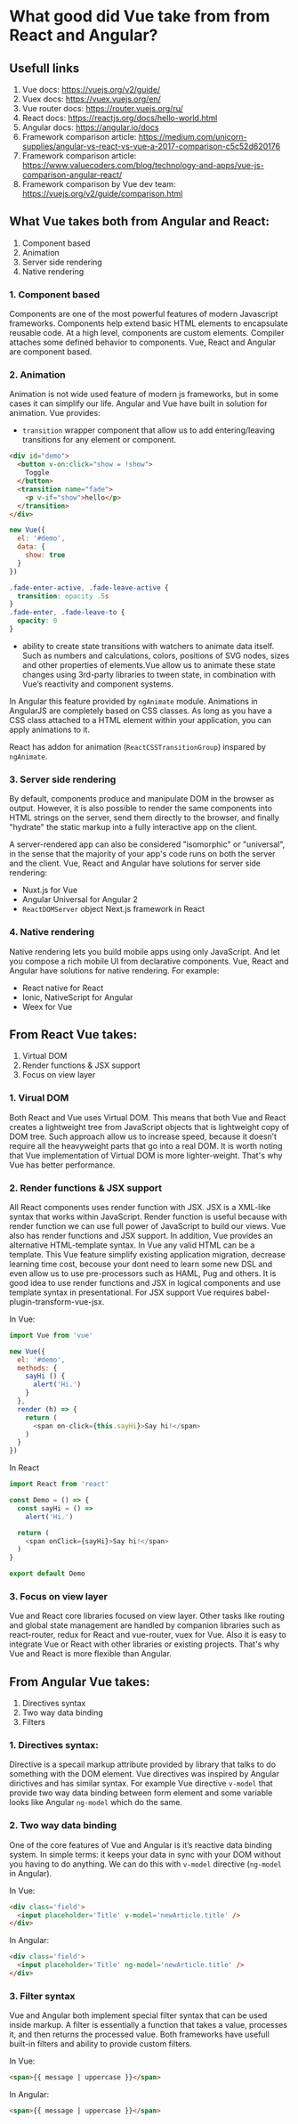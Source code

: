 # What good did Vue take from from React and Angular?

## Usefull links
1. Vue docs: https://vuejs.org/v2/guide/
2. Vuex docs: https://vuex.vuejs.org/en/
3. Vue router docs: https://router.vuejs.org/ru/
4. React docs: https://reactjs.org/docs/hello-world.html
5. Angular docs: https://angular.io/docs
6. Framework comparison article: https://medium.com/unicorn-supplies/angular-vs-react-vs-vue-a-2017-comparison-c5c52d620176
7. Framework comparison article: https://www.valuecoders.com/blog/technology-and-apps/vue-js-comparison-angular-react/
8. Framework comparison by Vue dev team: https://vuejs.org/v2/guide/comparison.html

## What Vue takes both from Angular and React:
1. Component based
2. Animation
3. Server side rendering
4. Native rendering

### 1. Component based
Components are one of the most powerful features of modern Javascript frameworks. Components help extend basic HTML elements to encapsulate reusable code. At a high level, components are custom elements. Compiler attaches some defined behavior to components. Vue, React and Angular are component based. 

### 2. Animation
Animation is not wide used feature of modern js frameworks, but in some cases it can simplify our life. Angular and Vue have built in solution for animation. 
Vue provides:  
- ```transition``` wrapper component that allow us to add entering/leaving transitions for any element or component. 
```html
<div id="demo">
  <button v-on:click="show = !show">
    Toggle
  </button>
  <transition name="fade">
    <p v-if="show">hello</p>
  </transition>
</div>
```

```js
new Vue({
  el: '#demo',
  data: {
    show: true
  }
})
```

```css
.fade-enter-active, .fade-leave-active {
  transition: opacity .5s
}
.fade-enter, .fade-leave-to {
  opacity: 0
}
```
- ability to create state transitions with watchers to animate data itself. Such as numbers and calculations, colors, positions of SVG nodes, sizes and other properties of elements.Vue allow us to animate these state changes using 3rd-party libraries to tween state, in combination with Vue’s reactivity and component systems.

In Angular this feature provided by ```ngAnimate``` module. Animations in AngularJS are completely based on CSS classes. As long as you have a CSS class attached to a HTML element within your application, you can apply animations to it.

React has addon for animation (```ReactCSSTransitionGroup```) inspared by ```ngAnimate```.
### 3. Server side rendering
By default, components produce and manipulate DOM in the browser as output. However, it is also possible to render the same components into HTML strings on the server, send them directly to the browser, and finally "hydrate" the static markup into a fully interactive app on the client.

A server-rendered app can also be considered "isomorphic" or "universal", in the sense that the majority of your app's code runs on both the server and the client. Vue, React and Angular have solutions for server side rendering:
- Nuxt.js for Vue
- Angular Universal for Angular 2
- ```ReactDOMServer``` object Next.js framework in React

### 4. Native rendering
Native rendering lets you build mobile apps using only JavaScript. And let you compose a rich mobile UI from declarative components. Vue, React and Angular have solutions for native rendering. For example:
- React native for React
- Ionic, NativeScript for Angular
- Weex for Vue

## From React Vue takes:

1. Virtual DOM
2. Render functions & JSX support
3. Focus on view layer

### 1. Virual DOM
Both React and Vue uses Virtual DOM. This means that both Vue and React creates a lightweight tree from JavaScript objects that is lightweight copy of DOM tree. Such approach allow us to increase speed, because it doesn’t require all the heavyweight parts that go into a real DOM. It is worth noting that Vue implementation of Virtual DOM is more lighter-weight. That's why Vue has better performance.

### 2. Render functions & JSX support
All React components uses render function with JSX. JSX is a XML-like syntax that works within JavaScript. Render function is useful because with render function we can use full power of JavaScript to build our views. Vue also has render functions and JSX support. In addition, Vue provides an alternative HTML-template syntax. In Vue any valid HTML can be a template. This Vue feature simplify existing application migration, decrease learning time cost, becouse your dont need to learn some new DSL and even allow us to use pre-processors such as HAML, Pug and others. It is good idea to use render functions and JSX in logical components and use template syntax in presentational. For JSX support Vue requires babel-plugin-transform-vue-jsx.

In Vue:
```js
import Vue from 'vue'

new Vue({
  el: '#demo',
  methods: {
    sayHi () {
      alert('Hi.')
    }
  },
  render (h) => {
    return (
      <span on-click={this.sayHi}>Say hi!</span>
    )
  }
})
```

In React
```js
import React from 'react'

const Demo = () => {
  const sayHi = () =>
    alert('Hi.')

  return (
    <span onClick={sayHi}>Say hi!</span>
  )
}

export default Demo
```

### 3. Focus on view layer
Vue and React core libraries focused on view layer. Other tasks like routing and global state management are handled by companion libraries such as react-router, redux for React and vue-router, vuex for Vue. Also it is easy to integrate Vue or React with other libraries or existing projects. That's why Vue and React is more flexible than Angular.

## From Angular Vue takes:

1. Directives syntax
2. Two way data binding
3. Filters

### 1. Directives syntax:
Directive is a specail markup attribute provided by library that talks to do something with the DOM element. Vue directives was inspired by Angular dirictives and has similar syntax. For example Vue directive ```v-model``` that provide two way data binding between form element and some variable looks like Angular ```ng-model``` which do the same.

### 2. Two way data binding
One of the core features of Vue and Angular is it’s reactive data binding system. In simple terms: it keeps your data in sync with your DOM without you having to do anything. We can do this with ```v-model``` directive (```ng-model``` in Angular).

In Vue:
```html
<div class='field'>
  <input placeholder='Title' v-model='newArticle.title' />
</div>
```

In Angular:
```html
<div class='field'>
  <input placeholder='Title' ng-model='newArticle.title' />
</div>
```

### 3. Filter syntax
Vue and Angular both implement special filter syntax that can be used inside markup. A filter is essentially a function that takes a value, processes it, and then returns the processed value. Both frameworks have usefull built-in filters and ability to provide custom filters.

In Vue:
```html
<span>{{ message | uppercase }}</span>
```

In Angular:
```html
<span>{{ message | uppercase }}</span>
```

